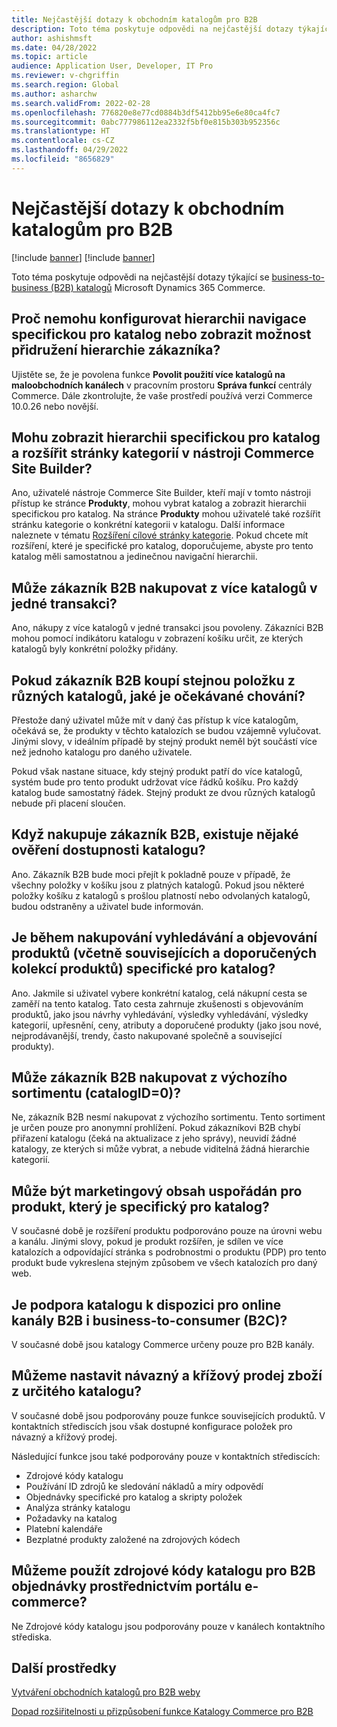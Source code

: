 ```yaml
---
title: Nejčastější dotazy k obchodním katalogům pro B2B
description: Toto téma poskytuje odpovědi na nejčastější dotazy týkající se katalogů Microsoft Dynamics 365 Commerce.
author: ashishmsft
ms.date: 04/28/2022
ms.topic: article
audience: Application User, Developer, IT Pro
ms.reviewer: v-chgriffin
ms.search.region: Global
ms.author: asharchw
ms.search.validFrom: 2022-02-28
ms.openlocfilehash: 776820e8e77cd0884b3df5412bb95e6e80ca4fc7
ms.sourcegitcommit: 0abc777986112ea2332f5bf0e815b303b952356c
ms.translationtype: HT
ms.contentlocale: cs-CZ
ms.lasthandoff: 04/29/2022
ms.locfileid: "8656829"
---
```

# <a name="commerce-catalogs-for-b2b-faq"></a>Nejčastější dotazy k obchodním katalogům pro B2B

[!include [banner](includes/banner.md)]
[!include [banner](includes/preview-banner.md)]

Toto téma poskytuje odpovědi na nejčastější dotazy týkající se [business-to-business (B2B) katalogů](catalogs-b2b-sites.md) Microsoft Dynamics 365 Commerce.

## <a name="why-cant-i-configure-a-catalog-specific-navigation-hierarchy-or-see-an-option-to-associate-a-customer-hierarchy"></a>Proč nemohu konfigurovat hierarchii navigace specifickou pro katalog nebo zobrazit možnost přidružení hierarchie zákazníka?

Ujistěte se, že je povolena funkce **Povolit použití více katalogů na maloobchodních kanálech** v pracovním prostoru **Správa funkcí** centrály Commerce. Dále zkontrolujte, že vaše prostředí používá verzi Commerce 10.0.26 nebo novější.

## <a name="can-i-view-the-catalog-specific-hierarchy-and-enrich-category-pages-in-commerce-site-builder"></a>Mohu zobrazit hierarchii specifickou pro katalog a rozšířit stránky kategorií v nástroji Commerce Site Builder?

Ano, uživatelé nástroje Commerce Site Builder, kteří mají v tomto nástroji přístup ke stránce **Produkty**, mohou vybrat katalog a zobrazit hierarchii specifickou pro katalog. Na stránce **Produkty** mohou uživatelé také rozšířit stránku kategorie o konkrétní kategorii v katalogu. Další informace naleznete v tématu [Rozšíření cílové stránky kategorie](enrich-category-page.md). Pokud chcete mít rozšíření, které je specifické pro katalog, doporučujeme, abyste pro tento katalog měli samostatnou a jedinečnou navigační hierarchii.

## <a name="can-a-b2b-shopper-purchase-from-multiple-catalogs-in-a-single-checkout"></a>Může zákazník B2B nakupovat z více katalogů v jedné transakci?

Ano, nákupy z více katalogů v jedné transakci jsou povoleny. Zákazníci B2B mohou pomocí indikátoru katalogu v zobrazení košíku určit, ze kterých katalogů byly konkrétní položky přidány.

## <a name="if-a-b2b-shopper-purchases-the-same-item-from-different-catalogs-what-is-the-expected-behavior"></a>Pokud zákazník B2B koupí stejnou položku z různých katalogů, jaké je očekávané chování?

Přestože daný uživatel může mít v daný čas přístup k více katalogům, očekává se, že produkty v těchto katalozích se budou vzájemně vylučovat. Jinými slovy, v ideálním případě by stejný produkt neměl být součástí více než jednoho katalogu pro daného uživatele.

Pokud však nastane situace, kdy stejný produkt patří do více katalogů, systém bude pro tento produkt udržovat více řádků košíku. Pro každý katalog bude samostatný řádek. Stejný produkt ze dvou různých katalogů nebude při placení sloučen.

## <a name="when-a-b2b-shopper-is-shopping-is-there-any-validation-for-catalog-availability"></a>Když nakupuje zákazník B2B, existuje nějaké ověření dostupnosti katalogu?

Ano. Zákazník B2B bude moci přejít k pokladně pouze v případě, že všechny položky v košíku jsou z platných katalogů. Pokud jsou některé položky košíku z katalogů s prošlou platností nebo odvolaných katalogů, budou odstraněny a uživatel bude informován.

## <a name="during-the-shopping-experience-are-search-and-product-discovery-including-related-and-recommended-product-collections-catalog-specific"></a>Je během nakupování vyhledávání a objevování produktů (včetně souvisejících a doporučených kolekcí produktů) specifické pro katalog?

Ano. Jakmile si uživatel vybere konkrétní katalog, celá nákupní cesta se zaměří na tento katalog. Tato cesta zahrnuje zkušenosti s objevováním produktů, jako jsou návrhy vyhledávání, výsledky vyhledávání, výsledky kategorií, upřesnění, ceny, atributy a doporučené produkty (jako jsou nové, nejprodávanější, trendy, často nakupované společně a související produkty).

## <a name="can-a-b2b-shopper-purchase-from-the-default-assortment-catalogid0"></a>Může zákazník B2B nakupovat z výchozího sortimentu (catalogID=0)?

Ne, zákazník B2B nesmí nakupovat z výchozího sortimentu. Tento sortiment je určen pouze pro anonymní prohlížení. Pokud zákazníkovi B2B chybí přiřazení katalogu (čeká na aktualizace z jeho správy), neuvidí žádné katalogy, ze kterých si může vybrat, a nebude viditelná žádná hierarchie kategorií.

## <a name="can-marketing-content-be-curated-for-a-product-that-is-specific-to-a-catalog"></a>Může být marketingový obsah uspořádán pro produkt, který je specifický pro katalog?

V současné době je rozšíření produktu podporováno pouze na úrovni webu a kanálu. Jinými slovy, pokud je produkt rozšířen, je sdílen ve více katalozích a odpovídající stránka s podrobnostmi o produktu (PDP) pro tento produkt bude vykreslena stejným způsobem ve všech katalozích pro daný web.

## <a name="is-catalog-support-available-for-both-b2b-and-business-to-consumer-b2c-online-channels"></a>Je podpora katalogu k dispozici pro online kanály B2B i business-to-consumer (B2C)?

V současné době jsou katalogy Commerce určeny pouze pro B2B kanály.

## <a name="can-we-set-up-catalog-specific-upsellcross-sell-items"></a>Můžeme nastavit návazný a křížový prodej zboží z určitého katalogu?

V současné době jsou podporovány pouze funkce souvisejících produktů. V kontaktních střediscích jsou však dostupné konfigurace položek pro návazný a křížový prodej.

Následující funkce jsou také podporovány pouze v kontaktních střediscích:

- Zdrojové kódy katalogu
- Používání ID zdrojů ke sledování nákladů a míry odpovědí
- Objednávky specifické pro katalog a skripty položek
- Analýza stránky katalogu
- Požadavky na katalog
- Platební kalendáře
- Bezplatné produkty založené na zdrojových kódech

## <a name="can-we-use-catalog-source-codes-for-b2b-orders-through-the-e-commerce-portal"></a>Můžeme použít zdrojové kódy katalogu pro B2B objednávky prostřednictvím portálu e-commerce?

Ne Zdrojové kódy katalogu jsou podporovány pouze v kanálech kontaktního střediska.

## <a name="additional-resources"></a>Další prostředky

[Vytváření obchodních katalogů pro B2B weby](catalogs-b2b-sites.md)

[Dopad rozšiřitelnosti u přizpůsobení funkce Katalogy Commerce pro B2B](catalogs-b2b-sites-dev.md)
